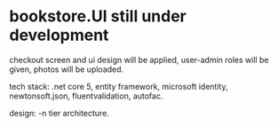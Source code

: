 # bookstore.UI still under development 
checkout screen and ui design will be applied,
user-admin roles will be given,
photos will be uploaded.


tech stack:
.net core 5,
entity framework,
microsoft identity,
newtonsoft.json,
fluentvalidation,
autofac.

design:
-n tier architecture.

